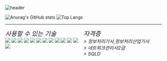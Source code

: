 ![header](https://capsule-render.vercel.app/api?type=waving&color=34567C&customColorList=0,2,2,5,30&height=200&section=header&text=BANG%20JEONG%20HUN&fontColor=ffffff&fontSize=52&fontAlign=70&animation=twinkling&rotate=+3&desc=DEVELOPER&descSize=40&descAlignY=25&descAlign=80)


![Anurag's GitHub stats](https://github-readme-stats-git-masterrstaa-rickstaa.vercel.app/api?username=wjdgns2751&show_icons=true&theme=prussian&hide=contribs&locale=kr)  ![Top Langs](https://github-readme-stats-git-masterrstaa-rickstaa.vercel.app/api/top-langs/?username=wjdgns2751&layout=compact&theme=prussian&show_icons=true&locale=kr)

--- 

<div style="display:flex;">
    <div style="flex:1;">
        <div style="font-style: italic;font-size:20px;">사용할 수 있는 기술</div>
        <img src="https://img.shields.io/badge/Spring -ffffff?style=flat&logo=spring&logoColor=6DB33F">
        <img src="https://img.shields.io/badge/Spring Boot-ffffff?style=flat&logo=springboot&logoColor=6DB33F">
        <img src="https://img.shields.io/badge/Flutter-ffffff?style=flat&logo=Flutter&logoColor=0094F5">
        <img src="https://img.shields.io/badge/Dart-ffffff?style=flat&logo=Dart&logoColor=0094F5">
        <img src="https://img.shields.io/badge/JavaScript-ffffff?style=flat&logo=javascript&logoColor=#F7DF1E">
        <img src="https://img.shields.io/badge/Docker-ffffff?style=flat&logo=Docker&logoColor=2496ED">
        <img src="https://img.shields.io/badge/Apache Tomcat-ffffff?style=flat&logo=apachetomcat&logoColor=0B556A">
        <img src="https://img.shields.io/badge/MySQL-ffffff?style=flat&logo=MySQL&logoColor=4479A1">
        <img src="https://img.shields.io/badge/PostgreSQL-ffffff?style=flat&logo=postgresql&logoColor=4479A1">
        <img src="https://img.shields.io/badge/Intellij IDEA-ffffff?style=flat&logo=intellijidea&logoColor=000000">
        <img src="https://img.shields.io/badge/Android Studio-ffffff?style=flat&logo=androidstudio&logoColor=3DDC84">
        <img src="https://img.shields.io/badge/Visual Studio Code-ffffff?style=flat&logo=visualstudiocode&logoColor=007ACC">
        <img src="https://img.shields.io/badge/Openlayers-ffffff?style=flat&logo=Openlayers&logoColor=1F6B75">
    </div>
    <div style="flex:1;">
        <div style="font-style: italic ; font-size:20px;">자격증</div>
              <div style="font-style: italic ; font-size:15px;">>  정보처리기사,정보처리산업기사</div>
              <div style="font-style: italic ; font-size:15px;">>  네트워크관리사2급</div>
              <div style="font-style: italic ; font-size:15px;">>  SQLD</div>
        </div>
    </div>
</div>






